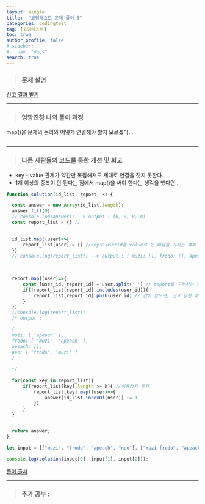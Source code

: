 ```yaml
---
layout: single
title:  "코딩테스트 문제 풀이 3"
categories: codingtest  
tag: [코딩테스트] 
toc: true 
author_profile: false
# sidebar: 
#   nav: "docs"
search: true
---
```



> ### 문제 설명 

[신고 결과 받기](https://school.programmers.co.kr/learn/courses/30/lessons/92334)

*** 

> ### 엉망진창 나의 풀이 과정

map()을 문제의 논리와 어떻게 연결해야 할지 모르겠다...

```js

```


***

> ### 다른 사람들의 코드를 통한 개선 및 회고

* key - value 관계가 약간만 복잡해져도 제대로 연결을 짓지 못한다. 
* 1개 이상의 중복이 안 된다는 점에서 map()을 써야 한다는 생각을 했다면.. 

```js
function solution(id_list, report, k) {

  const answer = new Array(id_list.length);
  answer.fill(0) 
  // console.log(answer); --> output : [0, 0, 0, 0]
  const report_list = {} // 
  

  id_list.map((user)=>{
      report_list[user] = [] //key로 userid를 value로 빈 배열을 가지는 객체
  })
  // console.log(report_list); --> output : { muzi: [], frodo: [], apeach: [], neo: [] }

  
  
  report.map((user)=>{
      const [user_id, report_id] = user.split(' ') // report를 구분하는 방법. 
      if(!report_list[report_id].includes(user_id)){
          report_list[report_id].push(user_id) // 값이 없으면, 신고 당한 애를 key로 하고, value에 신고한 애의 id를 각각 넣어줘. 
      }        
  })
  //console.log(report_list);
  /* output : 

  {
  muzi: [ 'apeach' ],
  frodo: [ 'muzi', 'apeach' ],
  apeach: [],
  neo: [ 'frodo', 'muzi' ]
  }
  
  */
  
  for(const key in report_list){
      if(report_list[key].length >= k){ //이용정지 유저 
          report_list[key].map((user)=>{
              answer[id_list.indexOf(user)] += 1
          })
      }
  }


  return answer;
}

let input = [["muzi", "frodo", "apeach", "neo"], ["muzi frodo", "apeach frodo", "frodo neo", "muzi neo", "apeach muzi"], 2]

console.log(solution(input[0], input[1], input[2])); 
```
[풀이 출처](https://velog.io/@dnjsdud2257/코딩테스트-신고-결과-받기-JavaScript)

***

> ### 추가 공부 : 


